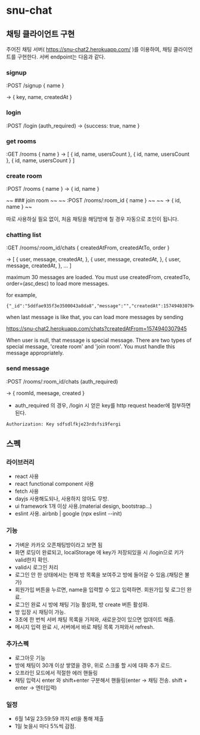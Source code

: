 # snu-chat


## 채팅 클라이언트 구현

주어진 채팅 서버( https://snu-chat2.herokuapp.com/ )를 이용하여, 채팅 클라이언트를 구현한다.
서버 endpoint는 다음과 같다.

### signup
:POST /signup { name }

-> { key, name, createdAt }

### login
:POST /login (auth_required)
-> {success: true, name }

### get rooms
:GET /rooms { name }
-> [
  { id, name, usersCount },
  { id, name, usersCount },
  { id, name, usersCount }
]

### create room
:POST /rooms { name }
-> { id, name }

~~ ### join room ~~
~~ :POST /rooms/:room_id { name } ~~
~~ -> { id, name } ~~

따로 사용하실 필요 없이, 처음 채팅을 해당방에 칠 경우 자동으로 조인이 됩니다.
### chatting list
:GET /rooms/:room_id/chats { createdAtFrom, createdAtTo, order }

-> [
  { user, message, createdAt, },
  { user, message, createdAt, },
  { user, message, createdAt, },
  ...
]

maximum 30 messages are loaded. You must use createdFrom, createdTo, order=(asc,desc) to load more messages.

for example, 
```
{"_id":"5ddfae935f3e3500043a8da8","message":"","createdAt":1574940307945,"userName":"hihihihiihi"}
```
when last message is like that, you can load more messages by sending

https://snu-chat2.herokuapp.com/chats?createdAtFrom=1574940307945

When user is null, that message is special message. There are two types of special message, 'create room' and 'join room'. You must handle this message appropriately.

### send message
:POST /rooms/:room_id/chats  (auth_required)

-> { roomId, meesage, created }


* auth_required 의 경우, /login 시 얻은 key를 http request header에 첨부하면 된다. 
```
Authorization: Key sdfsdlfkje23rdsfsi9fergi
```

## 스펙

### 라이브러리
- react 사용
- react functional component 사용
- fetch 사용
- dayjs 사용해도되나, 사용하지 않아도 무방.
- ui framework 1개 이상 사용.(material design, bootstrap...)
- eslint 사용. airbnb | google (npx eslint --init)

### 기능
- 가벼운 카카오 오픈채팅방이라고 보면 됨
- 화면 로딩이 완료되고, localStorage 에 key가 저장되있을 시 /login으로 키가 valid한지 확인.
- valid시 로그인 처리
- 로그인 안 한 상태에서는 현재 방 목록을 보여주고 방에 들어갈 수 있음.(채팅은 불가)
- 회원가입 버튼을 누르면, name을 입력할 수 있고 입력하면. 회원가입 및 로그인 완료.
- 로그인 완료 시 방에 채팅 기능 활성화, 방 create 버튼 활성화.
- 방 입장 시 채팅이 가능. 
- 3초에 한 번씩 서버 채팅 목록을 가져와, 새로운것이 있으면 업데이트 해줌.
- 메시지 입력 완료 시, 서버에서 바로 채팅 목록 가져와서 refresh.


### 추가스펙
- 로그아웃 기능
- 방에 채팅이 30개 이상 쌓였을 경우, 위로 스크롤 할 시에 대화 추가 로드.
- 오프라인 모드에서 적절한 에러 핸들링
- 채팅 입력시 enter 와 shift+enter 구분해서 핸들링(enter -> 채팅 전송. shift + enter -> 엔터입력)


### 일정
- 6월 14일 23:59:59 까지 etl을 통해 제출
- 1일 늦을시 마다 5%씩 감점.

